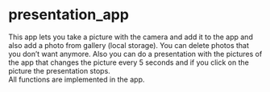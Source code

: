 # presentation_app
This app lets you take a picture with the camera and add it to the app and also add a photo from gallery (local storage). You can delete photos that you don’t want anymore. Also you can do a presentation with the pictures of the app that changes the picture every 5 seconds and if you click on the picture the presentation stops.   
All functions are implemented in the app.
